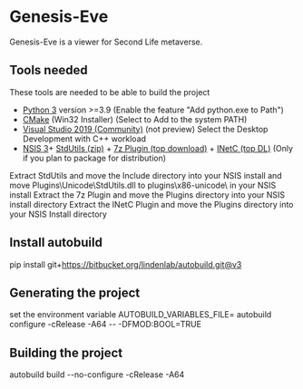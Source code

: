 # Genesis-Eve

Genesis-Eve is a viewer for Second Life metaverse.

## Tools needed
These tools are needed to be able to build the project
 - [Python 3](https://www.python.org/downloads/) version >=3.9 (Enable the feature "Add python.exe to Path")
 - [CMake](http://www.cmake.org/download/) (Win32 Installer) (Select to Add to the system PATH)
 - [Visual Studio 2019 (Community)](https://visualstudio.microsoft.com/downloads/) (not preview) Select the Desktop Development with C++ workload
 - [NSIS 3](https://nsis.sourceforge.io/Download)+ [StdUtils (zip)](https://github.com/lordmulder/stdutils/releases) + [7z Plugin (top download)](https://nsis.sourceforge.io/Nsis7z_plug-in) + [INetC (top DL)](https://nsis.sourceforge.io/Inetc_plug-in) (Only if you plan to package for distribution) 

Extract StdUtils and move the Include directory into your NSIS install and
move Plugins\Unicode\StdUtils.dll to plugins\x86-unicode\ in your NSIS install
Extract the 7z Plugin and move the Plugins directory into your NSIS install directory
Extract the INetC Plugin and move the Plugins directory into your NSIS Install directory

## Install autobuild
pip install git+https://bitbucket.org/lindenlab/autobuild.git@v3

## Generating the project
set the environment variable AUTOBUILD_VARIABLES_FILE=<path-to-your-variables-file>
autobuild configure -cRelease -A64 -- -DFMOD:BOOL=TRUE

## Building the project
autobuild build --no-configure -cRelease -A64

